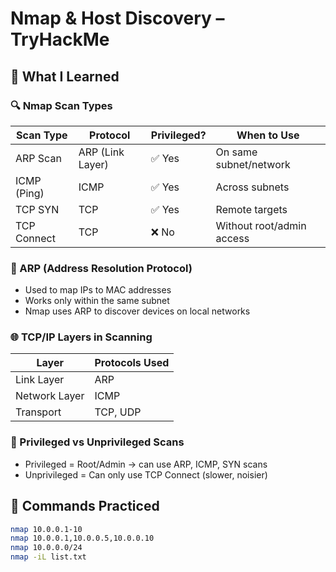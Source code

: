 # Nmap & Host Discovery – TryHackMe

## 🧠 What I Learned

### 🔍 Nmap Scan Types
| Scan Type     | Protocol         | Privileged? | When to Use                              |
|---------------|------------------|-------------|-------------------------------------------|
| ARP Scan      | ARP (Link Layer) | ✅ Yes      | On same subnet/network                    |
| ICMP (Ping)   | ICMP             | ✅ Yes      | Across subnets                            |
| TCP SYN       | TCP              | ✅ Yes      | Remote targets                            |
| TCP Connect   | TCP              | ❌ No       | Without root/admin access                 |

### 🔧 ARP (Address Resolution Protocol)
- Used to map IPs to MAC addresses
- Works only within the same subnet
- Nmap uses ARP to discover devices on local networks

### 🌐 TCP/IP Layers in Scanning
| Layer         | Protocols Used     |
|---------------|--------------------|
| Link Layer    | ARP                |
| Network Layer | ICMP               |
| Transport     | TCP, UDP           |

### 🔐 Privileged vs Unprivileged Scans
- Privileged = Root/Admin → can use ARP, ICMP, SYN scans
- Unprivileged = Can only use TCP Connect (slower, noisier)

## 🧪 Commands Practiced
```bash
nmap 10.0.0.1-10
nmap 10.0.0.1,10.0.0.5,10.0.0.10
nmap 10.0.0.0/24
nmap -iL list.txt
